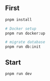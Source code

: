 ## First

```bash
pnpm install

# Docker setup
pnpm run docker:up

# migrate database
pnpm run db:init
```

## Start

```bash
pnpm run dev
```
